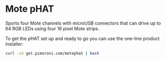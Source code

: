 <!--
---
name: 'Mote pHAT'
class: board
type: led
formfactor: pHAT
manufacturer: Pimoroni
description: 4 channel multiplexed APA102 driver
url: http://shop.pimoroni.com/products/mote-phat
github: https://github.com/pimoroni/mote-phat
buy: https://shop.pimoroni.com/products/mote-phat
image: 'mote-phat.png'
pincount: 40
eeprom: no
power:
  '2':
ground:
  '6':
  '9':
  '14':
  '20':
  '25':
  '30':
  '34':
  '39':
pin:
  '19':
    name: Data
    mode: output
    active: high
  '23':
    name: Clock
    mode: output
    active: high
  '24':
    name: Channel 1
    mode: output
    active: low
  '26':
    name: Channel 2
    mode: output
    active: low
  '22':
    name: Channel 3
    mode: output
    active: low
  '18':
    name: Channel 4
    mode: output
    active: low
-->

# Mote pHAT

Sports four Mote channels with microUSB connectors that can drive up to 64 RGB LEDs using four 16 pixel Mote strips.

To get the pHAT set up and ready to go you can use the one-line product installer:

```bash
curl -sS get.pimoroni.com/motephat | bash
```
